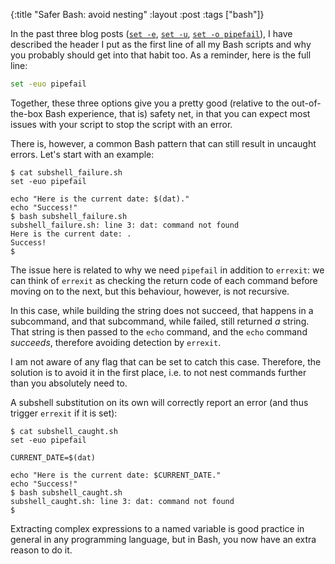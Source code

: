 {:title "Safer Bash: avoid nesting"
 :layout :post
 :tags ["bash"]}

In the past three blog posts ([`set -e`], [`set -u`], [`set -o pipefail`]), I
have described the header I put as the first line of all my Bash scripts and
why you probably should get into that habit too. As a reminder, here is the
full line:

```bash
set -euo pipefail
```

Together, these three options give you a pretty good (relative to the
out-of-the-box Bash experience, that is) safety net, in that you can expect
most issues with your script to stop the script with an error.

There is, however, a common Bash pattern that can still result in uncaught
errors. Let's start with an example:

```shell
$ cat subshell_failure.sh
set -euo pipefail

echo "Here is the current date: $(dat)."
echo "Success!"
$ bash subshell_failure.sh
subshell_failure.sh: line 3: dat: command not found
Here is the current date: .
Success!
$
```

The issue here is related to why we need `pipefail` in addition to `errexit`:
we can think of `errexit` as checking the return code of each command before
moving on to the next, but this behaviour, however, is not recursive.

In this case, while building the string does not succeed, that happens in a
subcommand, and that subcommand, while failed, still returned _a_ string. That
string is then passed to the `echo` command, and the `echo` command _succeeds_,
therefore avoiding detection by `errexit`.

I am not aware of any flag that can be set to catch this case. Therefore, the
solution is to avoid it in the first place, i.e. to not nest commands further
than you absolutely need to.

A subshell substitution on its own will correctly report an error (and thus
trigger `errexit` if it is set):

```shell
$ cat subshell_caught.sh
set -euo pipefail

CURRENT_DATE=$(dat)

echo "Here is the current date: $CURRENT_DATE."
echo "Success!"
$ bash subshell_caught.sh
subshell_caught.sh: line 3: dat: command not found
$
```

Extracting complex expressions to a named variable is good practice in general
in any programming language, but in Bash, you now have an extra reason to do
it.

[`set -e`]: /posts/2021-01-17-bash-set-dash-e
[`set -u`]: /posts/2021-01-24-bash-set-dash-u
[`set -o pipefail`]: /posts/2021-01-31-bash-set-pipefail

